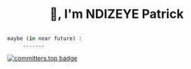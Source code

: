 <h1 align="center"> 👋, I'm NDIZEYE Patrick </h1>

```python

maybe (in near future) :
     .......

```

[![committers.top badge](https://user-badge.committers.top/rwanda_private/PATRICKNDIZEYE.svg)](https://user-badge.committers.top/rwanda_private/PATRICKNDIZEYE) 






 
